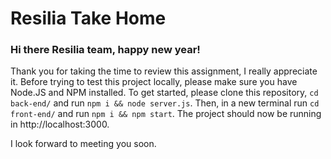 # Resilia Take Home

### Hi there Resilia team, happy new year!

Thank you for taking the time to review this assignment, I really appreciate it.
Before trying to test this project locally, please make sure you have Node.JS and NPM installed.
To get started, please clone this repository, `cd back-end/` and run `npm i && node server.js`. Then, in a new terminal run `cd front-end/` and run `npm i && npm start`. The project should now be running in http://localhost:3000.

I look forward to meeting you soon.
